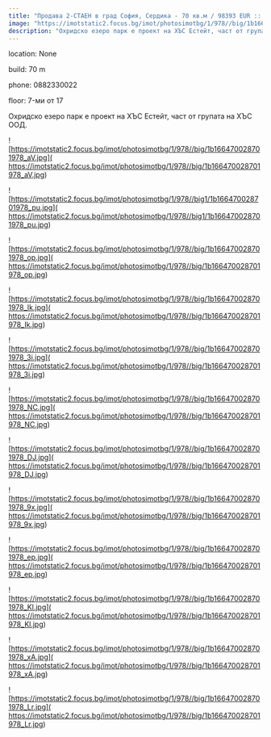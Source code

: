 ```yaml
---
title: "Продава 2-СТАЕН в град София, Сердика - 70 кв.м / 98393 EUR :: imot.bg Обява"
image: "https://imotstatic2.focus.bg/imot/photosimotbg/1/978//big/1b166470028701978_9G.jpg"
description: "Охридско езеро парк е проект на ХЪС Естейт, част от групата на ХЪС ООД."
---
```


location: None

build: 70 m

phone: 0882330022

floor: 7-ми от 17

Охридско езеро парк е проект на ХЪС Естейт, част от групата на ХЪС ООД.


![https://imotstatic2.focus.bg/imot/photosimotbg/1/978//big/1b166470028701978_aV.jpg]( https://imotstatic2.focus.bg/imot/photosimotbg/1/978//big/1b166470028701978_aV.jpg)


![https://imotstatic2.focus.bg/imot/photosimotbg/1/978//big1/1b166470028701978_pu.jpg]( https://imotstatic2.focus.bg/imot/photosimotbg/1/978//big1/1b166470028701978_pu.jpg)


![https://imotstatic2.focus.bg/imot/photosimotbg/1/978//big/1b166470028701978_op.jpg]( https://imotstatic2.focus.bg/imot/photosimotbg/1/978//big/1b166470028701978_op.jpg)


![https://imotstatic2.focus.bg/imot/photosimotbg/1/978//big/1b166470028701978_Ik.jpg]( https://imotstatic2.focus.bg/imot/photosimotbg/1/978//big/1b166470028701978_Ik.jpg)


![https://imotstatic2.focus.bg/imot/photosimotbg/1/978//big/1b166470028701978_3i.jpg]( https://imotstatic2.focus.bg/imot/photosimotbg/1/978//big/1b166470028701978_3i.jpg)


![https://imotstatic2.focus.bg/imot/photosimotbg/1/978//big/1b166470028701978_NC.jpg]( https://imotstatic2.focus.bg/imot/photosimotbg/1/978//big/1b166470028701978_NC.jpg)


![https://imotstatic2.focus.bg/imot/photosimotbg/1/978//big/1b166470028701978_DJ.jpg]( https://imotstatic2.focus.bg/imot/photosimotbg/1/978//big/1b166470028701978_DJ.jpg)


![https://imotstatic2.focus.bg/imot/photosimotbg/1/978//big/1b166470028701978_9x.jpg]( https://imotstatic2.focus.bg/imot/photosimotbg/1/978//big/1b166470028701978_9x.jpg)


![https://imotstatic2.focus.bg/imot/photosimotbg/1/978//big/1b166470028701978_ep.jpg]( https://imotstatic2.focus.bg/imot/photosimotbg/1/978//big/1b166470028701978_ep.jpg)


![https://imotstatic2.focus.bg/imot/photosimotbg/1/978//big/1b166470028701978_Kl.jpg]( https://imotstatic2.focus.bg/imot/photosimotbg/1/978//big/1b166470028701978_Kl.jpg)


![https://imotstatic2.focus.bg/imot/photosimotbg/1/978//big/1b166470028701978_xA.jpg]( https://imotstatic2.focus.bg/imot/photosimotbg/1/978//big/1b166470028701978_xA.jpg)


![https://imotstatic2.focus.bg/imot/photosimotbg/1/978//big/1b166470028701978_Lr.jpg]( https://imotstatic2.focus.bg/imot/photosimotbg/1/978//big/1b166470028701978_Lr.jpg)


